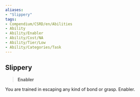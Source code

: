 ```yaml
---
aliases:
- "Slippery"
tags:
- Compendium/CSRD/en/Abilities
- Ability
- Ability/Enabler
- Ability/Cost/NA
- Ability/Tier/Low
- Ability/Categories/Task
---
```


  
## Slippery  
>**Enabler**
  
You are trained in escaping any kind of bond or grasp. Enabler.